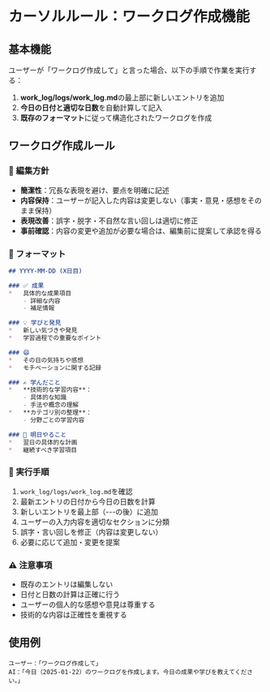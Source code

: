 # カーソルルール：ワークログ作成機能

## 基本機能
ユーザーが「ワークログ作成して」と言った場合、以下の手順で作業を実行する：

1. **work_log/logs/work_log.md**の最上部に新しいエントリを追加
2. **今日の日付と適切な日数**を自動計算して記入
3. **既存のフォーマット**に従って構造化されたワークログを作成

## ワークログ作成ルール

### 📝 編集方針
- **簡潔性**：冗長な表現を避け、要点を明確に記述
- **内容保持**：ユーザーが記入した内容は変更しない（事実・意見・感想をそのまま保持）
- **表現改善**：誤字・脱字・不自然な言い回しは適切に修正
- **事前確認**：内容の変更や追加が必要な場合は、編集前に提案して承認を得る

### 🔧 フォーマット
```markdown
## YYYY-MM-DD (X日目)

### ✅ 成果
*   具体的な成果項目
    - 詳細な内容
    - 補足情報

### 💡 学びと発見
*   新しい気づきや発見
*   学習過程での重要なポイント

### 😄 
*   その日の気持ちや感想
*   モチベーションに関する記録

### ✍️ 学んだこと
*   **技術的な学習内容**：
    - 具体的な知識
    - 手法や概念の理解
*   **カテゴリ別の整理**：
    - 分野ごとの学習内容

### 📝 明日やること
*   翌日の具体的な計画
*   継続すべき学習項目
```

### 🎯 実行手順
1. `work_log/logs/work_log.md`を確認
2. 最新エントリの日付から今日の日数を計算
3. 新しいエントリを最上部（---の後）に追加
4. ユーザーの入力内容を適切なセクションに分類
5. 誤字・言い回しを修正（内容は変更しない）
6. 必要に応じて追加・変更を提案

### ⚠️ 注意事項
- 既存のエントリは編集しない
- 日付と日数の計算は正確に行う
- ユーザーの個人的な感想や意見は尊重する
- 技術的な内容は正確性を重視する

## 使用例
```
ユーザー：「ワークログ作成して」
AI：「今日（2025-01-22）のワークログを作成します。今日の成果や学びを教えてください。」
``` 